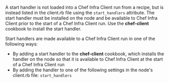 A start handler is not loaded into a Chef Infra Client run from a
recipe, but is instead listed in the client.rb file using the
`start_handlers` attribute. The start handler must be installed on the
node and be available to Chef Infra Client prior to the start of a Chef
Infra Client run. Use the **chef-client** cookbook to install the start
handler.

Start handlers are made available to a Chef Infra Client run in one of
the following ways:

-   By adding a start handler to the **chef-client** cookbook, which
    installs the handler on the node so that it is available to Chef
    Infra Client at the start of a Chef Infra Client run
-   By adding the handler to one of the following settings in the node's
    client.rb file: `start_handlers`